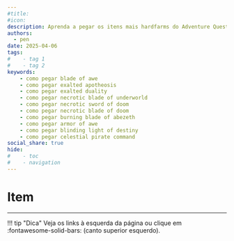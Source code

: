 ```yaml
---
#title: 
#icon:
description: Aprenda a pegar os itens mais hardfarms do Adventure Quest Worlds!
authors:
  - pen
date: 2025-04-06
tags:
#    - tag 1
#    - tag 2
keywords:
    - como pegar blade of awe
    - como pegar exalted apotheosis
    - como pegar exalted duality
    - como pegar necrotic blade of underworld
    - como pegar necrotic sword of doom
    - como pegar necrotic blade of doom
    - como pegar burning blade of abezeth
    - como pegar armor of awe
    - como pegar blinding light of destiny
    - como pegar celestial pirate command
social_share: true
hide:
#    - toc
#    - navigation
---
```

# Item
---
!!! tip "Dica"
    Veja os links à esquerda da página ou clique em :fontawesome-solid-bars: (canto superior esquerdo).
